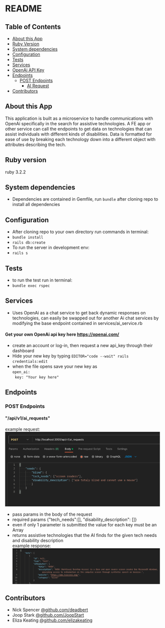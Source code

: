 # README

## Table of Contents
- [About this App](#about-this-app)
- [Ruby Version](#ruby-version)
- [System dependencies](#system-dependencies)
- [Configuration](#configuration)
- [Tests](#tests)
- [Services](#services)
- [OpenAi API Key](#get-your-own-openai-api-key-here-httpsopenaicom)
- [Endpoints](#endpoints)
   - [POST Endpoints](#post-endpoints)
      - [AI Request](#apiv1ai_requests)
- [Contributors](#contributors)

## About this App

This application is built as a microservice to handle communications with OpenAi specifically in the search for assistive technologies. A FE app or other service can call the endpoints to get data on technologies that can assist individuals with different kinds of disabilities. Data is formatted for ease of use by breaking each technology down into a different object with attributes describing the tech. 

## Ruby version <br>
ruby 3.2.2

## System dependencies
- Dependencies are contained in Gemfile, run `bundle` after cloning repo to install all dependencies

## Configuration
- After cloning repo to your own directory run commands in terminal:
- `bundle install`
- `rails db:create`
- To run the server in development env:
- `rails s`

## Tests
- to run the test run in terminal:
- `bundle exec rspec`

## Services
- Uses OpenAi as a chat service to get back dynamic responses on technologies, can easily be swapped out for another Ai chat services by modifying the base endpoint contained in services/ai_service.rb
#### Get your own OpenAi api key here https://openai.com/
- create an account or log-in, then request a new api_key through their dashboard
- Hide your new key by typing `EDITOR="code --wait" rails credentials:edit`
- when the file opens save your new key as<br>
`open_ai:`<br>
&nbsp; `key: "Your key here"`

## Endpoints
### POST Endpoints
#### "/api/v1/ai_requests" <br>
example request: <br> ![Picture of example request.](example_request.png)<br>
- pass params in the body of the request
- required params {"tech_needs":[], "disability_description": []}
- even if only 1 parameter is submitted the value for each key must be an Array
- returns assistive technologies that the AI finds for the given tech needs and disability description <br>
example response: <br> ![Picture of response.](example_response.png) <br>

## Contributors
- Nick Spencer <a href="https://github.com/deadbert">@github.com/deadbert</a>
- Joop Stark <a href="https://github.com/JoopStark">@github.com/JoopStart</a>
- Eliza Keating <a href="https://github.com/elizakeating">@github.com/elizakeating</a>
